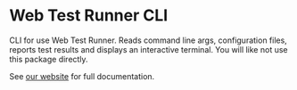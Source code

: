 # Web Test Runner CLI

CLI for use Web Test Runner. Reads command line args, configuration files, reports test results and displays an interactive terminal. You will like not use this package directly.

See [our website](https://modern-web.dev/docs/test-runner/overview/) for full documentation.
